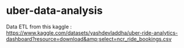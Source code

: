 # uber-data-analysis
Data ETL from this kaggle : https://www.kaggle.com/datasets/yashdevladdha/uber-ride-analytics-dashboard?resource=download&amp;select=ncr_ride_bookings.csv
